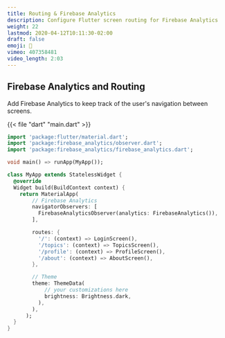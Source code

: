 ```yaml
---
title: Routing & Firebase Analytics
description: Configure Flutter screen routing for Firebase Analytics
weight: 22
lastmod: 2020-04-12T10:11:30-02:00
draft: false
emoji: 🚆
vimeo: 407358481
video_length: 2:03
---
```


## Firebase Analytics and Routing

Add Firebase Analytics to keep track of the user's navigation between screens. 

{{< file "dart" "main.dart" >}}
```dart
import 'package:flutter/material.dart';
import 'package:firebase_analytics/observer.dart';
import 'package:firebase_analytics/firebase_analytics.dart';

void main() => runApp(MyApp());

class MyApp extends StatelessWidget {
  @override
  Widget build(BuildContext context) {
    return MaterialApp(
        // Firebase Analytics
        navigatorObservers: [
          FirebaseAnalyticsObserver(analytics: FirebaseAnalytics()),
        ],

        routes: {
          '/': (context) => LoginScreen(),
          '/topics': (context) => TopicsScreen(),
          '/profile': (context) => ProfileScreen(),
          '/about': (context) => AboutScreen(),
        },

        // Theme
        theme: ThemeData(
            // your customizations here
            brightness: Brightness.dark,
          ),
        ),
      );
  }
}

```